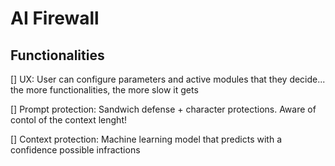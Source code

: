 # AI Firewall

## Functionalities

[] UX: User can configure parameters and active modules that they decide... the more functionalities, the more slow it gets

[] Prompt protection: Sandwich defense + character protections. Aware of contol of the context lenght!

[] Context protection: Machine learning model that predicts with a confidence possible infractions
